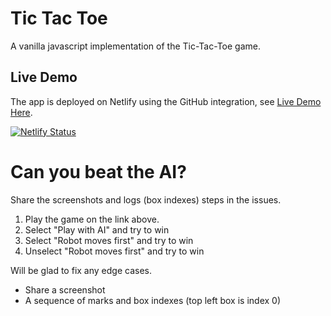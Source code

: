 # Tic Tac Toe

A vanilla javascript implementation of the Tic-Tac-Toe game.

## Live Demo

The app is deployed on Netlify using the GitHub integration, see [Live Demo Here](https://tictactoe-by-zahoor.netlify.app/).

[![Netlify Status](https://api.netlify.com/api/v1/badges/f8611144-c178-4b0f-8931-e03f130354eb/deploy-status)](https://app.netlify.com/sites/tictactoe-by-zahoor/deploys)

# Can you beat the AI?
Share the screenshots and logs (box indexes) steps in the issues.
1. Play the game on the link above.
2. Select "Play with AI" and try to win
3. Select "Robot moves first" and try to win
4. Unselect "Robot moves first" and try to win

Will be glad to fix any edge cases.
- Share a screenshot
- A sequence of marks and box indexes (top left box is index 0)

